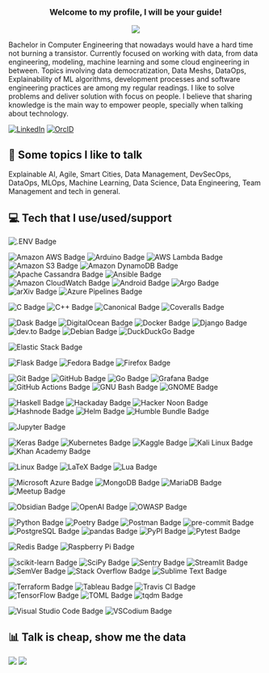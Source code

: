 <h3 align="center">
  Welcome to my profile, I will be your guide!
</h3>

<p align="center">
    <a href="https://github.com/DenverCoder1/readme-typing-svg"><img src="https://readme-typing-svg.herokuapp.com?duration=4000&center=true&vCenter=true&lines=print(%22Cloud+and+Data+Engineer%22)"></a>
</p>

Bachelor in Computer Engineering that nowadays would have a hard time not burning a transistor. Currently
focused on working with data, from data engineering, modeling, machine learning and some cloud engineering in
between. Topics involving data democratization, Data Meshs, DataOps, Explainability of ML algorithms, 
development processes and software engineering practices are among my regular readings. I like to solve 
problems and deliver solution with focus on people. I believe that sharing knowledge is the main way to empower 
people, specially when talking about technology.

<a href="https://www.linkedin.com/in/limagbz" target="_blank"><img alt="LinkedIn" src="https://img.shields.io/badge/linkedin-%230077B5.svg?&style=for-the-badge&logo=linkedin&logoColor=white"/></a>
<a href="https://orcid.org/0000-0001-7893-010X" target="_blank"><img alt="OrcID" src="https://img.shields.io/badge/orcid-A6CE39?style=for-the-badge&logo=orcid&logoColor=white"/></a>

## 💬 Some topics I like to talk

Explainable AI, Agile, Smart Cities, Data Management, DevSecOps, DataOps, MLOps, Machine Learning, Data
Science, Data Engineering, Team Management and tech in general.

## 💻 Tech that I use/used/support
<!-- https://badges.pages.dev/ -->

![.ENV Badge](https://img.shields.io/badge/.ENV-ECD53F?logo=dotenv&logoColor=000&style=flat)

![Amazon AWS Badge](https://img.shields.io/badge/Amazon%20AWS-232F3E?logo=amazonaws&logoColor=fff&style=flat)
![Arduino Badge](https://img.shields.io/badge/Arduino-00979D?logo=arduino&logoColor=fff&style=flat)
![AWS Lambda Badge](https://img.shields.io/badge/AWS%20Lambda-F90?logo=awslambda&logoColor=fff&style=flat)
![Amazon S3 Badge](https://img.shields.io/badge/Amazon%20S3-569A31?logo=amazons3&logoColor=fff&style=flat)
![Amazon DynamoDB Badge](https://img.shields.io/badge/Amazon%20DynamoDB-4053D6?logo=amazondynamodb&logoColor=fff&style=flat)
![Apache Cassandra Badge](https://img.shields.io/badge/Apache%20Cassandra-1287B1?logo=apachecassandra&logoColor=fff&style=flat)
![Ansible Badge](https://img.shields.io/badge/Ansible-E00?logo=ansible&logoColor=fff&style=flat)
![Amazon CloudWatch Badge](https://img.shields.io/badge/Amazon%20CloudWatch-FF4F8B?logo=amazoncloudwatch&logoColor=fff&style=flat)
![Android Badge](https://img.shields.io/badge/Android-3DDC84?logo=android&logoColor=fff&style=flat)
![Argo Badge](https://img.shields.io/badge/Argo-EF7B4D?logo=argo&logoColor=fff&style=flat)
![arXiv Badge](https://img.shields.io/badge/arXiv-B31B1B?logo=arxiv&logoColor=fff&style=flat)
![Azure Pipelines Badge](https://img.shields.io/badge/Azure%20Pipelines-2560E0?logo=azurepipelines&logoColor=fff&style=flat)

![C Badge](https://img.shields.io/badge/C-A8B9CC?logo=c&logoColor=fff&style=flat)
![C++ Badge](https://img.shields.io/badge/C%2B%2B-00599C?logo=cplusplus&logoColor=fff&style=flat)
![Canonical Badge](https://img.shields.io/badge/Canonical-77216F?logo=canonical&logoColor=fff&style=flat)
![Coveralls Badge](https://img.shields.io/badge/Coveralls-3F5767?logo=coveralls&logoColor=fff&style=flat)

![Dask Badge](https://img.shields.io/badge/Dask-FDA061?logo=dask&logoColor=fff&style=flat)
![DigitalOcean Badge](https://img.shields.io/badge/DigitalOcean-0080FF?logo=digitalocean&logoColor=fff&style=flat)
![Docker Badge](https://img.shields.io/badge/Docker-2496ED?logo=docker&logoColor=fff&style=flat)
![Django Badge](https://img.shields.io/badge/Django-092E20?logo=django&logoColor=fff&style=flat)
![dev.to Badge](https://img.shields.io/badge/dev.to-0A0A0A?logo=devdotto&logoColor=fff&style=flat)
![Debian Badge](https://img.shields.io/badge/Debian-A81D33?logo=debian&logoColor=fff&style=flat)
![DuckDuckGo Badge](https://img.shields.io/badge/DuckDuckGo-DE5833?logo=duckduckgo&logoColor=fff&style=flat)

![Elastic Stack Badge](https://img.shields.io/badge/Elastic%20Stack-005571?logo=elasticstack&logoColor=fff&style=flat)

![Flask Badge](https://img.shields.io/badge/Flask-000?logo=flask&logoColor=fff&style=flat)
![Fedora Badge](https://img.shields.io/badge/Fedora-51A2DA?logo=fedora&logoColor=fff&style=flat)
![Firefox Badge](https://img.shields.io/badge/Firefox-FF7139?logo=firefox&logoColor=fff&style=flat)

![Git Badge](https://img.shields.io/badge/Git-F05032?logo=git&logoColor=fff&style=flat)
![GitHub Badge](https://img.shields.io/badge/GitHub-181717?logo=github&logoColor=fff&style=flat)
![Go Badge](https://img.shields.io/badge/Go-00ADD8?logo=go&logoColor=fff&style=flat)
![Grafana Badge](https://img.shields.io/badge/Grafana-F46800?logo=grafana&logoColor=fff&style=flat)
![GitHub Actions Badge](https://img.shields.io/badge/GitHub%20Actions-2088FF?logo=githubactions&logoColor=fff&style=flat)
![GNU Bash Badge](https://img.shields.io/badge/GNU%20Bash-4EAA25?logo=gnubash&logoColor=fff&style=flat)
![GNOME Badge](https://img.shields.io/badge/GNOME-4A86CF?logo=gnome&logoColor=fff&style=flat)

![Haskell Badge](https://img.shields.io/badge/Haskell-5D4F85?logo=haskell&logoColor=fff&style=flat)
![Hackaday Badge](https://img.shields.io/badge/Hackaday-1A1A1A?logo=hackaday&logoColor=fff&style=flat)
![Hacker Noon Badge](https://img.shields.io/badge/Hacker%20Noon-00FE00?logo=hackernoon&logoColor=000&style=flat)
![Hashnode Badge](https://img.shields.io/badge/Hashnode-2962FF?logo=hashnode&logoColor=fff&style=flat)
![Helm Badge](https://img.shields.io/badge/Helm-0F1689?logo=helm&logoColor=fff&style=flat)
![Humble Bundle Badge](https://img.shields.io/badge/Humble%20Bundle-CC2929?logo=humblebundle&logoColor=fff&style=flat)

![Jupyter Badge](https://img.shields.io/badge/Jupyter-F37626?logo=jupyter&logoColor=fff&style=flat)

![Keras Badge](https://img.shields.io/badge/Keras-D00000?logo=keras&logoColor=fff&style=flat)
![Kubernetes Badge](https://img.shields.io/badge/Kubernetes-326CE5?logo=kubernetes&logoColor=fff&style=flat)
![Kaggle Badge](https://img.shields.io/badge/Kaggle-20BEFF?logo=kaggle&logoColor=fff&style=flat)
![Kali Linux Badge](https://img.shields.io/badge/Kali%20Linux-557C94?logo=kalilinux&logoColor=fff&style=flat)
![Khan Academy Badge](https://img.shields.io/badge/Khan%20Academy-14BF96?logo=khanacademy&logoColor=fff&style=flat)

![Linux Badge](https://img.shields.io/badge/Linux-FCC624?logo=linux&logoColor=000&style=flat)
![LaTeX Badge](https://img.shields.io/badge/LaTeX-008080?logo=latex&logoColor=fff&style=flat)
![Lua Badge](https://img.shields.io/badge/Lua-2C2D72?logo=lua&logoColor=fff&style=flat)

![Microsoft Azure Badge](https://img.shields.io/badge/Microsoft%20Azure-0078D4?logo=microsoftazure&logoColor=fff&style=flat)
![MongoDB Badge](https://img.shields.io/badge/MongoDB-47A248?logo=mongodb&logoColor=fff&style=flat)
![MariaDB Badge](https://img.shields.io/badge/MariaDB-003545?logo=mariadb&logoColor=fff&style=flat)
![Meetup Badge](https://img.shields.io/badge/Meetup-ED1C40?logo=meetup&logoColor=fff&style=flat)

![Obsidian Badge](https://img.shields.io/badge/Obsidian-483699?logo=obsidian&logoColor=fff&style=flat)
![OpenAI Badge](https://img.shields.io/badge/OpenAI-412991?logo=openai&logoColor=fff&style=flat)
![OWASP Badge](https://img.shields.io/badge/OWASP-000?logo=owasp&logoColor=fff&style=flat)

![Python Badge](https://img.shields.io/badge/Python-3776AB?logo=python&logoColor=fff&style=flat)
![Poetry Badge](https://img.shields.io/badge/Poetry-60A5FA?logo=poetry&logoColor=fff&style=flat)
![Postman Badge](https://img.shields.io/badge/Postman-FF6C37?logo=postman&logoColor=fff&style=flat)
![pre-commit Badge](https://img.shields.io/badge/pre--commit-FAB040?logo=precommit&logoColor=fff&style=flat)
![PostgreSQL Badge](https://img.shields.io/badge/PostgreSQL-4169E1?logo=postgresql&logoColor=fff&style=flat)
![pandas Badge](https://img.shields.io/badge/pandas-150458?logo=pandas&logoColor=fff&style=flat)
![PyPI Badge](https://img.shields.io/badge/PyPI-3775A9?logo=pypi&logoColor=fff&style=flat)
![Pytest Badge](https://img.shields.io/badge/Pytest-0A9EDC?logo=pytest&logoColor=fff&style=flat)

![Redis Badge](https://img.shields.io/badge/Redis-DC382D?logo=redis&logoColor=fff&style=flat)
![Raspberry Pi Badge](https://img.shields.io/badge/Raspberry%20Pi-A22846?logo=raspberrypi&logoColor=fff&style=flat)

![scikit-learn Badge](https://img.shields.io/badge/scikit--learn-F7931E?logo=scikitlearn&logoColor=fff&style=flat)
![SciPy Badge](https://img.shields.io/badge/SciPy-8CAAE6?logo=scipy&logoColor=fff&style=flat)
![Sentry Badge](https://img.shields.io/badge/Sentry-362D59?logo=sentry&logoColor=fff&style=flat)
![Streamlit Badge](https://img.shields.io/badge/Streamlit-FF4B4B?logo=streamlit&logoColor=fff&style=flat)
![SemVer Badge](https://img.shields.io/badge/SemVer-3F4551?logo=semver&logoColor=fff&style=flat)
![Stack Overflow Badge](https://img.shields.io/badge/Stack%20Overflow-F58025?logo=stackoverflow&logoColor=fff&style=flat)
![Sublime Text Badge](https://img.shields.io/badge/Sublime%20Text-FF9800?logo=sublimetext&logoColor=fff&style=flat)

![Terraform Badge](https://img.shields.io/badge/Terraform-7B42BC?logo=terraform&logoColor=fff&style=flat)
![Tableau Badge](https://img.shields.io/badge/Tableau-E97627?logo=tableau&logoColor=fff&style=flat)
![Travis CI Badge](https://img.shields.io/badge/Travis%20CI-3EAAAF?logo=travisci&logoColor=fff&style=flat)
![TensorFlow Badge](https://img.shields.io/badge/TensorFlow-FF6F00?logo=tensorflow&logoColor=fff&style=flat)
![TOML Badge](https://img.shields.io/badge/TOML-9C4121?logo=toml&logoColor=fff&style=flat)
![tqdm Badge](https://img.shields.io/badge/tqdm-FFC107?logo=tqdm&logoColor=000&style=flat)

![Visual Studio Code Badge](https://img.shields.io/badge/Visual%20Studio%20Code-007ACC?logo=visualstudiocode&logoColor=fff&style=flat)
![VSCodium Badge](https://img.shields.io/badge/VSCodium-2F80ED?logo=vscodium&logoColor=fff&style=flat)

## 📊 Talk is cheap, show me the data

![](https://github-readme-stats.vercel.app/api?username=limagbz&theme=tokyonight&hide_border=false&include_all_commits=false&count_private=true&show_icons=true)
![](https://github-readme-streak-stats.herokuapp.com/?user=limagbz&theme=tokyonight&hide_border=false)<br/>
